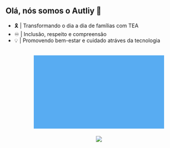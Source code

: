 ## Olá, nós somos o Autliy 💙 

- 🎗 | Transformando o dia a dia de famílias com TEA
- ♾️ | Inclusão, respeito e compreensão
- 💡 | Promovendo bem-estar e cuidado atráves da tecnologia
<br>
<div align="center">
  <img width="70%" src="https://github.com/autily/autily/blob/main/videoautily.gif">
</div>
<br>
<div align="center">
<a href="https://instagram.com/_autily" target="_blank"><img src="https://img.shields.io/badge/-Instagram-%23E4405F?style=for-the-badge&logo=instagram&logoColor=white" target="_blank"></a>
